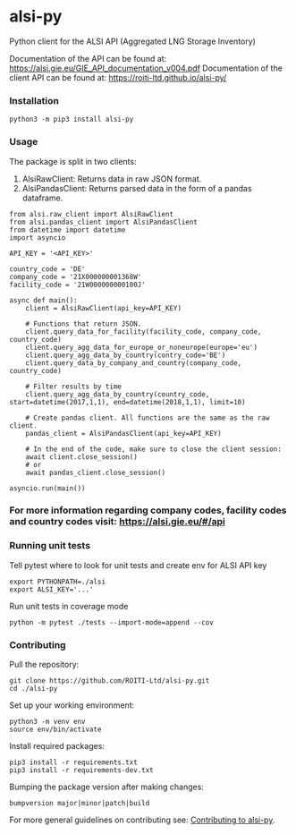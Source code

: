 # alsi-py

Python client for the ALSI API (Aggregated LNG Storage Inventory)

Documentation of the API can be found at: https://alsi.gie.eu/GIE_API_documentation_v004.pdf
Documentation of the client API can be found at: https://roiti-ltd.github.io/alsi-py/ 

### Installation
`python3 -m pip3 install alsi-py `

### Usage
The package is split in two clients:
1. AlsiRawClient: Returns data in raw JSON format.
2. AlsiPandasClient: Returns parsed data in the form of a pandas dataframe.

```
from alsi.raw_client import AlsiRawClient
from alsi.pandas_client import AlsiPandasClient
from datetime import datetime
import asyncio

API_KEY = '<API_KEY>'

country_code = 'DE'
company_code = '21X000000001368W'
facility_code = '21W000000000100J'

async def main():
    client = AlsiRawClient(api_key=API_KEY)

    # Functions that return JSON.
    client.query_data_for_facility(facility_code, company_code, country_code)
    client.query_agg_data_for_europe_or_noneurope(europe='eu')
    client.query_agg_data_by_country(contry_code='BE')
    client.query_data_by_company_and_country(company_code, country_code)

    # Filter results by time
    client.query_agg_data_by_country(country_code, start=datetime(2017,1,1), end=datetime(2018,1,1), limit=10)

    # Create pandas client. All functions are the same as the raw client.
    pandas_client = AlsiPandasClient(api_key=API_KEY)

    # In the end of the code, make sure to close the client session:
    await client.close_session()
    # or
    await pandas_client.close_session()

asyncio.run(main())

```

### For more information regarding company codes, facility codes and country codes visit: https://alsi.gie.eu/#/api

### Running unit tests
Tell pytest where to look for unit tests and create env for ALSI API key
```
export PYTHONPATH=./alsi
export ALSI_KEY='...'
```

Run unit tests in coverage mode
```
python -m pytest ./tests --import-mode=append --cov
```

### Contributing

Pull the repository:
```
git clone https://github.com/ROITI-Ltd/alsi-py.git
cd ./alsi-py
```

Set up your working environment:
```
python3 -m venv env
source env/bin/activate
```

Install required packages:
```
pip3 install -r requirements.txt
pip3 install -r requirements-dev.txt
```

Bumping the package version after making changes:
``` 
bumpversion major|minor|patch|build 
``` 

For more general guidelines on contributing see: [Contributing to alsi-py](https://github.com/ROITI-Ltd/alsi-py/blob/main/CONTRIBUTING.md).